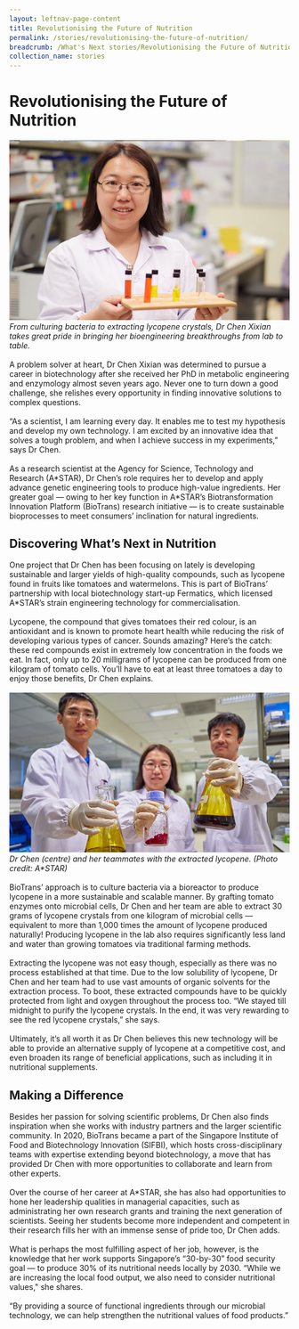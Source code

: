 ```yaml
---
layout: leftnav-page-content
title: Revolutionising the Future of Nutrition
permalink: /stories/revolutionising-the-future-of-nutrition/
breadcrumb: /What's Next stories/Revolutionising the Future of Nutrition
collection_name: stories
---
```

# <b>Revolutionising the Future of Nutrition</b>
![Nparks2](/images/s5.1.jpg)
<br>
*From culturing bacteria to extracting lycopene crystals, Dr Chen Xixian takes great pride in bringing her bioengineering breakthroughs from lab to table.*
<br>
<br>
A problem solver at heart, Dr Chen Xixian was determined to pursue a career in biotechnology after she received her PhD in metabolic engineering and enzymology almost seven years ago. Never one to turn down a good challenge, she relishes every opportunity in finding innovative solutions to complex questions.
<br>
<br>
“As a scientist, I am learning every day. It enables me to test my hypothesis and develop my own technology. I am excited by an innovative idea that solves a tough problem, and when I achieve success in my experiments,” says Dr Chen.
<br>
<br>
As a research scientist at the Agency for Science, Technology and Research (A<span>&#42;</span>STAR), Dr Chen’s role requires her to develop and apply advance genetic engineering tools to produce high-value ingredients. Her greater goal — owing to her key function in A<span>&#42;</span>STAR’s Biotransformation Innovation Platform (BioTrans) research initiative — is to create sustainable bioprocesses to meet consumers’ inclination for natural ingredients.
<br>
## Discovering What’s Next in Nutrition
One project that Dr Chen has been focusing on lately is developing sustainable and larger yields of high-quality compounds, such as lycopene found in fruits like tomatoes and watermelons. This is part of BioTrans’ partnership with local biotechnology start-up Fermatics, which licensed A<span>&#42;</span>STAR’s strain engineering technology for commercialisation.
<br>
<br>
Lycopene, the compound that gives tomatoes their red colour, is an antioxidant and is known to promote heart health while reducing the risk of developing various types of cancer. Sounds amazing? Here’s the catch: these red compounds exist in extremely low concentration in the foods we eat. In fact, only up to 20 milligrams of lycopene can be produced from one kilogram of tomato cells. You’ll have to eat at least three tomatoes a day to enjoy those benefits, Dr Chen explains.
<br>
<br>
![Nparks2](/images/s5.2.jpg)
*Dr Chen (centre) and her teammates with the extracted lycopene. (Photo credit: A<span>&#42;</span>STAR)*
<br>
<br>
BioTrans’ approach is to culture bacteria via a bioreactor to produce lycopene in a more sustainable and scalable manner. By grafting tomato enzymes onto microbial cells, Dr Chen and her team are able to extract 30 grams of lycopene crystals from one kilogram of microbial cells — equivalent to more than 1,000 times the amount of lycopene produced naturally! Producing lycopene in the lab also requires significantly less land and water than growing tomatoes via traditional farming methods.
<br>
<br>
Extracting the lycopene was not easy though, especially as there was no process established at that time. Due to the low solubility of lycopene, Dr Chen and her team had to use vast amounts of organic solvents for the extraction process. To boot, these extracted compounds have to be quickly protected from light and oxygen throughout the process too. “We stayed till midnight to purify the lycopene crystals. In the end, it was very rewarding to see the red lycopene crystals,” she says.
<br>
<br>
Ultimately, it’s all worth it as Dr Chen believes this new technology will be able to provide an alternative supply of lycopene at a competitive cost, and even broaden its range of beneficial applications, such as including it in nutritional supplements. 
<br>

## Making a Difference
Besides her passion for solving scientific problems, Dr Chen also finds inspiration when she works with industry partners and the larger scientific community. In 2020, BioTrans became a part of the Singapore Institute of Food and Biotechnology Innovation (SIFBI), which hosts cross-disciplinary teams with expertise extending beyond biotechnology, a move that has provided Dr Chen with more opportunities to collaborate and learn from other experts.
<br>
<br>
Over the course of her career at A<span>&#42;</span>STAR, she has also had opportunities to hone her leadership qualities in managerial capacities, such as administrating her own research grants and training the next generation of scientists. Seeing her students become more independent and competent in their research fills her with an immense sense of pride too, Dr Chen adds. 
<br>
<br>
What is perhaps the most fulfilling aspect of her job, however, is the knowledge that her work supports Singapore’s “30-by-30” food security goal — to produce 30% of its nutritional needs locally by 2030. “While we are increasing the local food output, we also need to consider nutritional values," she shares. 
<br>
<br>
“By providing a source of functional ingredients through our microbial technology, we can help strengthen the nutritional values of food products.” 






